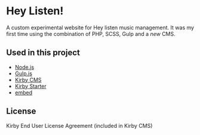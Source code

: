 # Hey Listen!

A custom experimental website for Hey listen music management. It was my first time using the combination of PHP, SCSS, Gulp and a _new_ CMS.

## Used in this project

* [Node.js](https://nodejs.org/en/)
* [Gulp.js](http://gulpjs.com/)
* [Kirby CMS](https://getkirby.com)
* [Kirby Starter](https://github.com/elmnt/kirby-starter)
* [embed](https://github.com/distantnative/embed)

## License

Kirby End User License Agreement (included in Kirby CMS)
